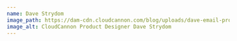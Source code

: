 ```yaml
---
name: Dave Strydom
image_path: https://dam-cdn.cloudcannon.com/blog/uploads/dave-email-profile.png
image_alt: CloudCannon Product Designer Dave Strydom
---
```

